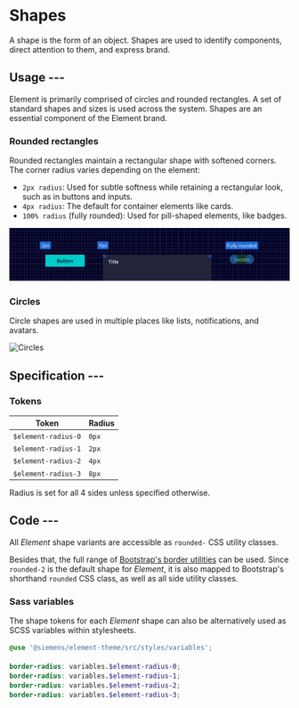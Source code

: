 # Shapes

A shape is the form of an object. Shapes are used to identify components, direct attention to them, and express brand.

## Usage ---

Element is primarily comprised of circles and rounded rectangles. A set of standard shapes and sizes is used across the system.
Shapes are an essential component of the Element brand.

### Rounded rectangles

Rounded rectangles maintain a rectangular shape with softened corners. The corner radius varies depending on the element:

- `2px radius`: Used for subtle softness while retaining a rectangular look, such as in buttons and inputs.
- `4px radius`: The default for container elements like cards.
- `100% radius` (fully rounded): Used for pill-shaped elements, like badges.

![Shapes - rounded rectangles](images/shapes-rounded.png)

### Circles

Circle shapes are used in multiple places like lists, notifications, and avatars.

![Circles](images/shapes-circles.png)

## Specification ---

### Tokens

Token               | Radius
--------------------|--------
`$element-radius-0` | `0px`
`$element-radius-1` | `2px`
`$element-radius-2` | `4px`
`$element-radius-3` | `8px`

Radius is set for all 4 sides unless specified otherwise.

## Code ---

All *Element* shape variants are accessible as `rounded-` CSS utility classes.

Besides that, the full range of [Bootstrap's border utilities](https://getbootstrap.com/docs/5.1/utilities/borders/#border-radius)
can be used. Since `rounded-2` is the default shape for *Element*, it is also
mapped to Bootstrap's shorthand `rounded` CSS class, as well as all side utility
classes.

<si-docs-component example="shapes/shapes" height="300"></si-docs-component>

### Sass variables

The shape tokens for each *Element* shape can also be alternatively used as SCSS
variables within stylesheets.

```scss
@use '@siemens/element-theme/src/styles/variables';

border-radius: variables.$element-radius-0;
border-radius: variables.$element-radius-1;
border-radius: variables.$element-radius-2;
border-radius: variables.$element-radius-3;
```
